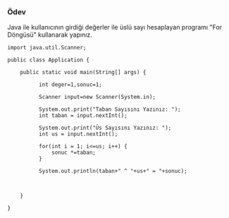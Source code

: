 ### Ödev
Java ile kullanıcının girdiği değerler ile üslü sayı hesaplayan programı "For Döngüsü" kullanarak yapınız.

```
import java.util.Scanner;

public class Application {

	public static void main(String[] args) {
		
		  int deger=1,sonuc=1;
		
	      Scanner input=new Scanner(System.in);
	      
	      System.out.print("Taban Sayısını Yazınız: ");
	      int taban = input.nextInt();
	      
	      System.out.print("Üs Sayısını Yazınız: ");
	      int us = input.nextInt();
	      
	      for(int i = 1; i<=us; i++) {
	    	  sonuc *=taban;
	      }
	      
	      System.out.println(taban+" ^ "+us+" = "+sonuc);
	      
	      
		
	}

}

```
